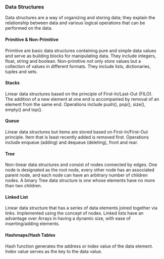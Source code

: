 ### Data Structures
Data structures are a way of organizing and storing data; they explain the relationship between data and various logical operations that can be performed on the data. 

#### Primitive & Non-Primitive
Primitive are basic data structures containing pure and simple data values and serve as building blocks for manipulating data. They include integers, float, string and boolean. Non-primitive not only store values but a collection of values in different formats. They include lists, dictionaries, tuples and sets. 

#### Stacks
Linear data structures based on the principle of First-In/Last-Out (FILO). The addition of a new element at one end is accompanied by removal of an element from the same end. Operations include push(), pop(), size(), empty() and top().

#### Queue
Linear data structures but items are stored based on First-In/First-Out principle. Item that is least recently added is removed first. Operations include enqueue (adding) and dequeue (deleting), front and rear. 

#### Tree
Non-linear data structures and consist of nodes connected by edges. One node is designated as the root node, every other node has an associated parent node, and each node can have an arbitrary number of children nodes. A binary Tree data structure is one whose elements have no more than two children.

#### Linked List
Linear data structure that has a series of data elements joined together via links. Implemented using the concept of nodes. Linked lists have an advantage over Arrays in having a dynamic size, with ease of inserting/adding elements.

#### Hashmaps/Hash Tables
Hash function generates the address or index value of the data element. Index value serves as the key to the data value.
